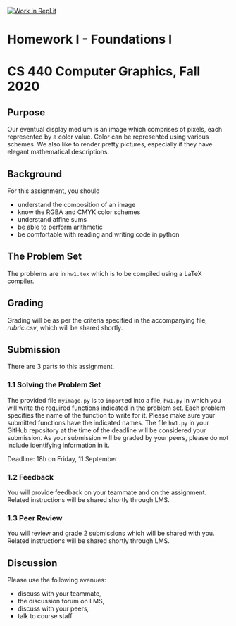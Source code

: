 [![Work in Repl.it](https://classroom.github.com/assets/work-in-replit-14baed9a392b3a25080506f3b7b6d57f295ec2978f6f33ec97e36a161684cbe9.svg)](https://classroom.github.com/online_ide?assignment_repo_id=282172&assignment_repo_type=GroupAssignmentRepo)
# Homework I - Foundations I
# CS 440 Computer Graphics, Fall 2020

## Purpose

Our eventual display medium is an image which comprises of pixels, each represented by a color value. Color can be represented using various schemes. We also like to render pretty pictures, especially if they have elegant mathematical descriptions. 

## Background

For this assignment, you should
- understand the composition of an image
- know the RGBA and CMYK color schemes
- understand affine sums
- be able to perform arithmetic
- be comfortable with reading and writing code in python

## The Problem Set

The problems are in `hw1.tex` which is to be compiled using a LaTeX compiler.

## Grading

Grading will be as per the criteria specified in the accompanying file, _rubric.csv_, which will be shared shortly.

## Submission

There are 3 parts to this assignment.

### 1.1 Solving the Problem Set

The provided file `myimage.py` is to `import`ed into a file, `hw1.py` in which you will write the required functions indicated in the problem set. Each problem specifies the name of the function to write for it. Please make sure your submitted functions have the indicated names. The file `hw1.py` in your GitHub repository at the time of the deadline will be considered your submission. As your submission will be graded by your peers, please do not include identifying information in it.

Deadline: 18h on Friday, 11 September

### 1.2 Feedback

You will provide feedback on your teammate and on the assignment. Related instructions will be shared shortly through LMS. 

### 1.3 Peer Review

You will review and grade 2 submissions which will be shared with you. Related instructions will be shared shortly through LMS.

## Discussion

Please use the following avenues:

- discuss with your teammate,
- the discussion forum on LMS,
- discuss with your peers,
- talk to course staff.
